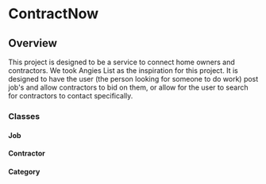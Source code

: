 # ContractNow

## Overview

This project is designed to be a service to connect home owners and contractors. We took Angies List as the inspiration for this project. It is designed to have the user (the person looking for someone to do work) post job's and allow contractors to bid on them, or allow for the user to search for contractors to contact specifically. 


### Classes

#### Job
#### Contractor
#### Category
